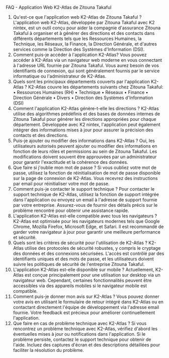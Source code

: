 FAQ - Application Web K2-Atlas de Zitouna Takaful
1. Qu'est-ce que l'application web K2-Atlas de Zitouna Takaful ?
L'application web K2-Atlas, développée par Zitouna Takaful avec K2 nintex, est un outil conçu pour aider la compagnie d'assurance Zitouna Takaful à organiser et à générer des directions et des contacts dans différents départements tels que les Ressources Humaines, la Technique, les Réseaux, la Finance, la Direction Générale, et d'autres services comme la Direction des Systèmes d'Information (DSI).
2. Comment puis-je accéder à l'application K2-Atlas?
Vous pouvez accéder à K2-Atlas via un navigateur web moderne en vous connectant à l'adresse URL fournie par Zitouna Takaful. Vous aurez besoin de vos identifiants de connexion, qui sont généralement fournis par le service informatique ou l'administrateur de K2-Atlas.
3. Quels sont les principaux départements couverts par l'application K2-Atlas ?
K2-Atlas couvre les départements suivants chez Zitouna Takaful:
•	Ressources Humaines (RH)
•	Technique
•	Réseaux
•	Finance
•	Direction Générale
•	Divers
•	Direction des Systèmes d'Information (DSI)
4. Comment l'application K2-Atlas génère-t-elle les directions ?
K2-Atlas utilise des algorithmes prédéfinis et des bases de données internes de Zitouna Takaful pour générer les directions appropriées pour chaque département. Développée avec K2 nintex, l'application peut également intégrer des informations mises à jour pour assurer la précision des contacts et des directions.
5. Puis-je ajouter ou modifier des informations dans K2-Atlas ?
Oui, les utilisateurs autorisés peuvent ajouter ou modifier des informations en fonction de leurs rôles et permissions au sein de Zitouna Takaful. Les modifications doivent souvent être approuvées par un administrateur pour garantir l'exactitude et la cohérence des données.
6. Que faire si j'oublie mon mot de passe ?
Si vous oubliez votre mot de passe, utilisez la fonction de réinitialisation de mot de passe disponible sur la page de connexion de K2-Atlas. Vous recevrez des instructions par email pour réinitialiser votre mot de passe.
7. Comment puis-je contacter le support technique ?
Pour contacter le support technique de K2-Atlas, utilisez la fonction de support intégrée dans l'application ou envoyez un email à l'adresse de support fournie par votre entreprise. Assurez-vous de fournir des détails précis sur le problème rencontré pour obtenir une assistance rapide.
8. L'application K2-Atlas est-elle compatible avec tous les navigateurs ?
K2-Atlas est optimisée pour les navigateurs modernes tels que Google Chrome, Mozilla Firefox, Microsoft Edge, et Safari. Il est recommandé de garder votre navigateur à jour pour garantir une meilleure performance et sécurité.
9. Quels sont les critères de sécurité pour l'utilisation de K2-Atlas ?
K2-Atlas utilise des protocoles de sécurité robustes, y compris le cryptage des données et des connexions sécurisées. L'accès est contrôlé par des identifiants uniques et des mots de passe, et les utilisateurs doivent suivre les politiques de sécurité de l'entreprise Zitouna Takaful.
10. L'application K2-Atlas est-elle disponible sur mobile ?
Actuellement, K2-Atlas est conçue principalement pour une utilisation sur desktop via un navigateur web. Cependant, certaines fonctionnalités peuvent être accessibles via des appareils mobiles si le navigateur mobile est compatible.
11. Comment puis-je donner mon avis sur K2-Atlas ?
Vous pouvez donner votre avis en utilisant le formulaire de retour intégré dans K2-Atlas ou en contactant directement l'équipe de développement via l'adresse email fournie. Votre feedback est précieux pour améliorer continuellement l'application.
12. Que faire en cas de problème technique avec K2-Atlas ?
Si vous rencontrez un problème technique avec K2-Atlas, vérifiez d'abord les éventuelles mises à jour ou notifications dans l'application. Si le problème persiste, contactez le support technique pour obtenir de l'aide. Incluez des captures d'écran et des descriptions détaillées pour faciliter la résolution du problème.

